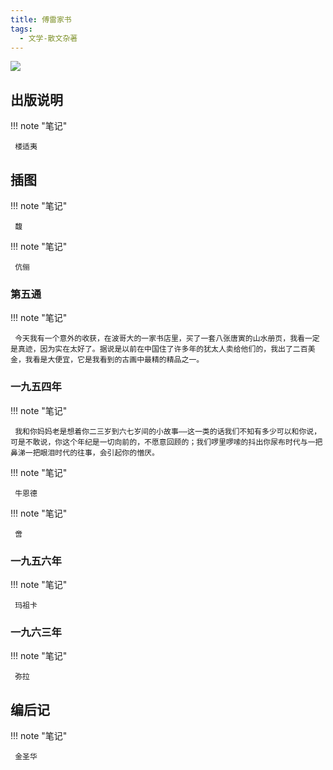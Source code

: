 ```yaml
---
title: 傅雷家书
tags:
  - 文学-散文杂著
---
```


![](https://cdn.weread.qq.com/weread/cover/77/YueWen_840919/t7_YueWen_840919.jpg)


## 出版说明




!!! note "笔记"

	 楼适夷 


## 插图




!!! note "笔记"

	 馥 


!!! note "笔记"

	 伉俪 


### 第五通




!!! note "笔记"

	 今天我有一个意外的收获，在波哥大的一家书店里，买了一套八张唐寅的山水册页，我看一定是真迹，因为实在太好了。据说是以前在中国住了许多年的犹太人卖给他们的，我出了二百美金，我看是大便宜，它是我看到的古画中最精的精品之一。 


### 一九五四年




!!! note "笔记"

	 我和你妈妈老是想着你二三岁到六七岁间的小故事——这一类的话我们不知有多少可以和你说，可是不敢说，你这个年纪是一切向前的，不愿意回顾的；我们啰里啰嗦的抖出你尿布时代与一把鼻涕一把眼泪时代的往事，会引起你的憎厌。 


!!! note "笔记"

	 牛恩德 


!!! note "笔记"

	 啻 


### 一九五六年




!!! note "笔记"

	 玛祖卡 


### 一九六三年




!!! note "笔记"

	 弥拉 


## 编后记




!!! note "笔记"

	 金圣华 

